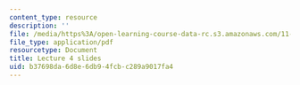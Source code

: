 ```yaml
---
content_type: resource
description: ''
file: /media/https%3A/open-learning-course-data-rc.s3.amazonaws.com/11-438-economic-development-planning-spring-2020/b37698da6d8e6db94fcbc289a9017fa4_MIT11_438s20_lec4.pdf
file_type: application/pdf
resourcetype: Document
title: Lecture 4 slides
uid: b37698da-6d8e-6db9-4fcb-c289a9017fa4
---
```

